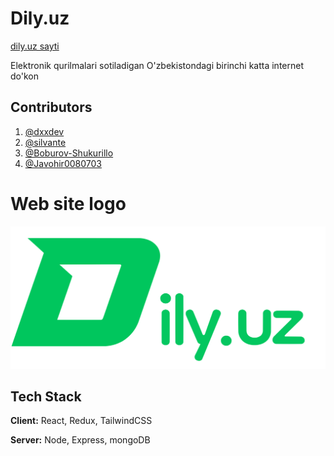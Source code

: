 
# Dily.uz

[dily.uz sayti](https://dily.uz)

Elektronik qurilmalari sotiladigan O'zbekistondagi birinchi katta internet do'kon
## Contributors

1. [@dxxdev](https://www.github.com/dxxdev)
2. [@silvante](https://www.github.com/silvante)
3. [@Boburov-Shukurillo](https://www.github.com/Boburov-Shukurillo)
4. [@Javohir0080703](https://www.github.com/Javohir0080703)


# Web site logo

![Logo](./client/src/assets/logo/logo.svg)
## Tech Stack

**Client:** React, Redux, TailwindCSS

**Server:** Node, Express, mongoDB


